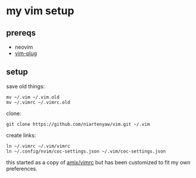 # my vim setup

## prereqs

* neovim
* [vim-plug](https://github.com/junegunn/vim-plug)

## setup

save old things:

```
mv ~/.vim ~/.vim.old
mv ~/.vimrc ~/.vimrc.old
```

clone:

```
git clone https://github.com/niartenyaw/vim.git ~/.vim
```

create links:

```
ln ~/.vimrc ~/.vim/vimrc
ln ~/.config/nvim/coc-settings.json ~/.vim/coc-settings.json
```

this started as a copy of [amix/vimrc](https://github.com/amix/vimrc) but has been customized to fit my own preferences.
